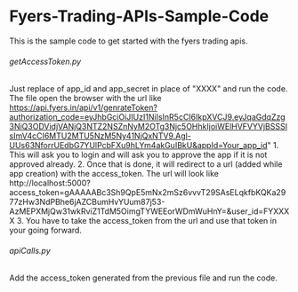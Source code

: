 # Fyers-Trading-APIs-Sample-Code
This is the sample code to get started with the fyers trading apis.

###### getAccessToken.py
Just replace of app_id and app_secret in place of "XXXX" and run the code.
The file open the browser with the url like 
	https://api.fyers.in/api/v1/genrateToken?authorization_code=eyJhbGciOiJIUzI1NiIsInR5cCI6IkpXVCJ9.eyJqaGdqZzg3NiQ3ODVidjVANjQ3NTZ2NSZnNyM2OTg3Njc5OHhkIjoiWElHVFVYVjBSSSIsImV4cCI6MTU2MTU5NzM5Ny41NjQxNTV9.Agl-UUs63NforrUEdbG7YUlPcbFXu9hLYm4akGuIBkU&appId=Your_app_id"
	 1. This will ask you to login and will ask you to approve the app if it is not approved already.
	 2. Once that is done, it will redirect to a url (added while app creation) with the access_token. The url will look like
	    http://localhost:5000?access_token=gAAAAABc3Sh9QpE5mNx2mSz6vvvT29SAsELqkfbKQKa2977zHw3NdPBhe6jAZCBumHvYUum87j53-AzMEPXMjQw31wkRviZ1TdM5OimgTYWEEorWDmWuHnY=&user_id=FYXXXX
	 3. You have to take the access_token from the url and use that token in your going forward.

###### apiCalls.py
Add the access_token generated from the previous file and run the code.

